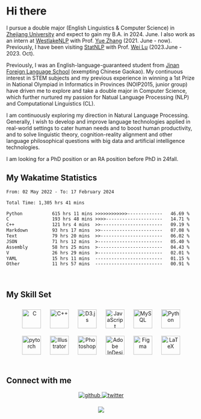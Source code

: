 # Hi there

I pursue a double major (English Linguistics & Computer Science) in [Zhejiang University](https://www.zju.edu.cn/english/) and expect to gain my B.A. in 2024. June. I also work as an intern at [WestlakeNLP](https://westlakenlp.netlify.app/) with Prof. [Yue Zhang](https://frcchang.github.io/) (2021. June - now). Previously, I have been visiting [StatNLP](https://statnlp-research.github.io/) with Prof. [Wei Lu](https://istd.sutd.edu.sg/people/faculty/lu-wei) (2023.June - 2023. Oct).

Previously, I was an English-language-guaranteed student from [Jinan Foreign Language School](https://en.wikipedia.org/wiki/Jinan_Foreign_Language_School) (exempting Chinese Gaokao). My continuous interest in STEM subjects and my previous experience in winning a 1st Prize in National Olympiad in Informatics in Provinces (NOIP2015, junior group) have driven me to explore and take a double major in Computer Science, which further nurtured my passion for Natual Language Processing (NLP) and Computational Linguistics (CL).

I am continuously exploring my direction in Natural Language Processing. Generally, I wish to develop and improve language technologies applied in real-world settings to cater human needs and to boost human productivity, and to solve linguistic theory, cognition-reality alignment and other language philosophical questions with big data and artificial intelligence technologies.

I am looking for a PhD position or an RA position before PhD in 24fall.
<br/>  


<!-- 
## Github Stats  
<div align="center"><img src="https://github-readme-stats.vercel.app/api?username=LuneRGB&show_icons=true&count_private=true&hide_border=true" align="center" /></div>  

<br/>   -->


## My Wakatime Statistics

<!--START_SECTION:waka-->

```txt
From: 02 May 2022 - To: 17 February 2024

Total Time: 1,305 hrs 41 mins

Python           615 hrs 11 mins >>>>>>>>>>>>-------------   46.69 %
C                193 hrs 48 mins >>>>---------------------   14.71 %
C++              121 hrs 4 mins  >>-----------------------   09.19 %
Markdown         93 hrs 17 mins  >>-----------------------   07.08 %
Text             79 hrs 20 mins  >>-----------------------   06.02 %
JSON             71 hrs 12 mins  >------------------------   05.40 %
Assembly         58 hrs 25 mins  >------------------------   04.43 %
V                26 hrs 29 mins  >------------------------   02.01 %
YAML             15 hrs 11 mins  -------------------------   01.15 %
Other            11 hrs 57 mins  -------------------------   00.91 %
```

<!--END_SECTION:waka-->


<!-- <div align="center">

  [![Top Langs](https://github-readme-stats.vercel.app/api/top-langs/?username=LuneRGB&layout=compact)](https://github.com/LuneRGB/github-readme-stats)

</div>   -->

<br/>  



## My Skill Set  
<div align="center">  
<a href="https://www.cprogramming.com/" target="_blank"><img style="margin: 10px" src="https://profilinator.rishav.dev/skills-assets/c-original.svg" alt="C" height="50" /></a>  
<a href="https://www.cplusplus.com/" target="_blank"><img style="margin: 10px" src="https://profilinator.rishav.dev/skills-assets/cplusplus-original.svg" alt="C++" height="50" /></a>  
<a href="https://d3js.org/" target="_blank"><img style="margin: 10px" src="https://profilinator.rishav.dev/skills-assets/d3js-original.svg" alt="D3.js" height="50" /></a>  
<a href="https://www.javascript.com/" target="_blank"><img style="margin: 10px" src="https://profilinator.rishav.dev/skills-assets/javascript-original.svg" alt="JavaScript" height="50" /></a>  
<a href="https://www.mysql.com/" target="_blank"><img style="margin: 10px" src="https://profilinator.rishav.dev/skills-assets/mysql-original-wordmark.svg" alt="MySQL" height="50" /></a>  
<a href="https://www.python.org/" target="_blank"><img style="margin: 10px" src="https://profilinator.rishav.dev/skills-assets/python-original.svg" alt="Python" height="50" /></a>  
<a href="https://pytorch.org/" target="_blank"><img style="margin: 10px" src="https://profilinator.rishav.dev/skills-assets/pytorch-icon.svg" alt="pytorch" height="50" /></a>  
<a href="https://www.adobe.com/in/products/illustrator.html" target="_blank"><img style="margin: 10px" src="https://profilinator.rishav.dev/skills-assets/adobe_illustrator-icon.svg" alt="Illustrator" height="50" /></a>  
<a href="https://www.adobe.com/in/products/photoshop.html" target="_blank"><img style="margin: 10px" src="https://profilinator.rishav.dev/skills-assets/photoshop-plain.svg" alt="Photoshop" height="50" /></a>  
<a href="https://www.adobe.com/in/products/indesign.html" target="_blank"><img style="margin: 10px" src="https://profilinator.rishav.dev/skills-assets/adobeindesign.svg" alt="Adobe InDesign" height="50" /></a>  
<a href="https://www.figma.com/" target="_blank"><img style="margin: 10px" src="https://profilinator.rishav.dev/skills-assets/figma-icon.svg" alt="Figma" height="50" /></a>  
<a href="https://www.latex-project.org/" target="_blank"><img style="margin: 10px" src="https://profilinator.rishav.dev/skills-assets/latex.png" alt="LaTeX" height="50" /></a>  
</div>  

<br/>  



## Connect with me  
<div align="center">
<a href="https://github.com/ruoxining" target="_blank">
<img src=https://img.shields.io/badge/github-%2324292e.svg?&style=for-the-badge&logo=github&logoColor=white alt=github style="margin-bottom: 5px;" />
</a>
<a href="https://twitter.com/ruoxi_ning" target="_blank">
<img src=https://img.shields.io/badge/twitter-%2300acee.svg?&style=for-the-badge&logo=twitter&logoColor=white alt=twitter style="margin-bottom: 5px;" />
</a>  
</div>  
  

<br/> 


<div align="center">
<img src="https://komarev.com/ghpvc/?username=LuneRGB&&style=flat-square" align="center" />
</div>  

<br />
